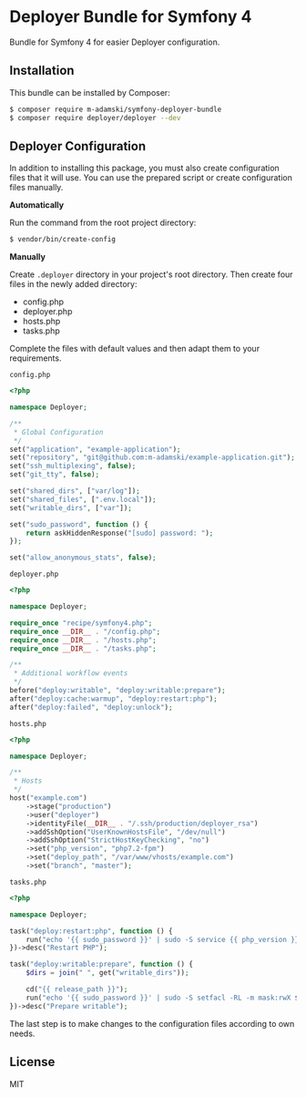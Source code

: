 # Deployer Bundle for Symfony 4

Bundle for Symfony 4 for easier Deployer configuration.

## Installation

This bundle can be installed by Composer:

```bash
$ composer require m-adamski/symfony-deployer-bundle
$ composer require deployer/deployer --dev
```

## Deployer Configuration

In addition to installing this package, you must also create configuration files that it will use.
You can use the prepared script or create configuration files manually.

**Automatically**

Run the command from the root project directory:
```bash
$ vendor/bin/create-config
```

**Manually**

Create ``.deployer`` directory in your project's root directory. Then create four files in the newly added directory:

* config.php
* deployer.php
* hosts.php
* tasks.php

Complete the files with default values and then adapt them to your requirements.

``config.php``
```php
<?php

namespace Deployer;

/**
 * Global Configuration
 */
set("application", "example-application");
set("repository", "git@github.com:m-adamski/example-application.git");
set("ssh_multiplexing", false);
set("git_tty", false);

set("shared_dirs", ["var/log"]);
set("shared_files", [".env.local"]);
set("writable_dirs", ["var"]);

set("sudo_password", function () {
    return askHiddenResponse("[sudo] password: ");
});

set("allow_anonymous_stats", false);
```

``deployer.php``
```php
<?php

namespace Deployer;

require_once "recipe/symfony4.php";
require_once __DIR__ . "/config.php";
require_once __DIR__ . "/hosts.php";
require_once __DIR__ . "/tasks.php";

/**
 * Additional workflow events
 */
before("deploy:writable", "deploy:writable:prepare");
after("deploy:cache:warmup", "deploy:restart:php");
after("deploy:failed", "deploy:unlock");
```

``hosts.php``
```php
<?php

namespace Deployer;

/**
 * Hosts
 */
host("example.com")
    ->stage("production")
    ->user("deployer")
    ->identityFile(__DIR__ . "/.ssh/production/deployer_rsa")
    ->addSshOption("UserKnownHostsFile", "/dev/null")
    ->addSshOption("StrictHostKeyChecking", "no")
    ->set("php_version", "php7.2-fpm")
    ->set("deploy_path", "/var/www/vhosts/example.com")
    ->set("branch", "master");
```

``tasks.php``
```php
<?php

namespace Deployer;

task("deploy:restart:php", function () {
    run("echo '{{ sudo_password }}' | sudo -S service {{ php_version }} restart");
})->desc("Restart PHP");

task("deploy:writable:prepare", function () {
    $dirs = join(" ", get("writable_dirs"));

    cd("{{ release_path }}");
    run("echo '{{ sudo_password }}' | sudo -S setfacl -RL -m mask:rwX $dirs");
})->desc("Prepare writable");
```

The last step is to make changes to the configuration files according to own needs.

## License

MIT
